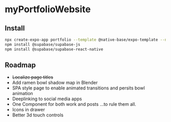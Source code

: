 # myPortfolioWebsite

## Install
```sh
npx create-expo-app portfolio --template @native-base/expo-template --npm
npm install @supabase/supabase-js
npm install @supabase/supabase-react-native
```

## Roadmap
 - ~~Localize page titles~~
 - Add ramen bowl shadow map in Blender
 - SPA style page to enable animated transitions and persits bowl animation
 - Deeplinking to social media apps
 - One Component for both work and posts ...to rule them all.
 - Icons in drawer
 - Better 3d touch controls